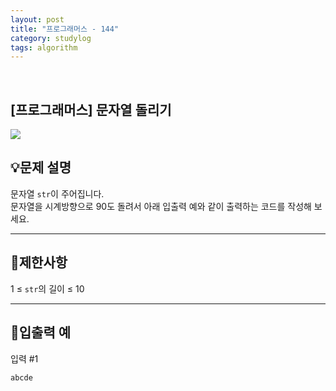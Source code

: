 ```yaml
---
layout: post
title: "프로그래머스 - 144"
category: studylog
tags: algorithm
---
```


<br>

## [프로그래머스] 문자열 돌리기


![](https://velog.velcdn.com/images/dlsdud9098/post/e1464da6-734f-4172-a5d3-8df73b71a328/image.png)


## 💡문제 설명






문자열 `str`이 주어집니다.<br/>
문자열을 시계방향으로 90도 돌려서 아래 입출력 예와 같이 출력하는 코드를 작성해 보세요.






---
## 🚫제한사항






1 ≤ `str`의 길이 ≤ 10






---
## 🔢입출력 예








입력 #1




```
abcde
